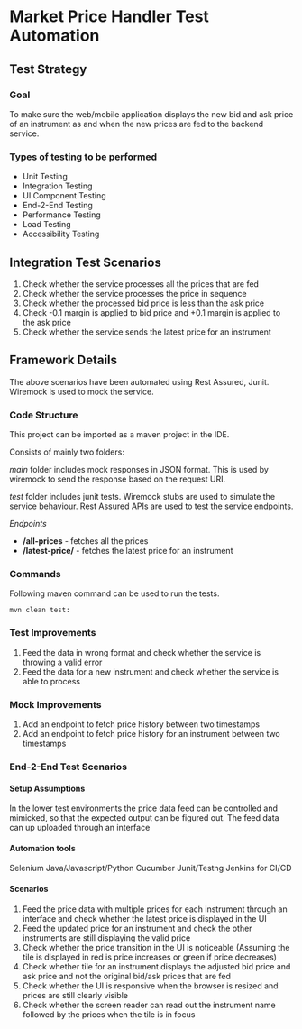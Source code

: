 # Market Price Handler Test Automation
## Test Strategy
### Goal
To make sure the web/mobile application displays
the new bid and ask price of an instrument as and when the new prices are fed to the backend service.

### Types of testing to be performed
- Unit Testing
- Integration Testing
- UI Component Testing
- End-2-End Testing
- Performance Testing
- Load Testing
- Accessibility Testing

## Integration Test Scenarios
1. Check whether the service processes all the prices that are fed
2. Check whether the service processes the price in sequence
3. Check whether the processed bid price is less than the ask price
4. Check -0.1 margin is applied to bid price and +0.1 margin is applied to the ask price
5. Check whether the service sends the latest price for an instrument

## Framework Details

The above scenarios have been automated using Rest Assured, Junit. Wiremock is used to mock the service.

### Code Structure

This project can be imported as a maven project in the IDE.

Consists of mainly two folders:

*main* folder includes mock responses in JSON format. This is used by wiremock to send the response based on the request URI.

*test* folder includes junit tests. Wiremock stubs are used to simulate the service behaviour. 
Rest Assured APIs are used to test the service endpoints.

*Endpoints*
- **/all-prices** - fetches all the prices
- **/latest-price/<instrument-name>** - fetches the latest price for an instrument

### Commands
Following maven command can be used to run the tests.

`mvn clean test:`

### Test Improvements
1. Feed the data in wrong format and check whether the service is throwing a valid error
2. Feed the data for a new instrument and check whether the service is able to process

### Mock Improvements
1. Add an endpoint to fetch price history between two timestamps
2. Add an endpoint to fetch price history for an instrument between two timestamps

### End-2-End Test Scenarios
#### Setup Assumptions
In the lower test environments the price data feed can be controlled and mimicked, 
so that the expected output can be figured out. 
The feed data can up uploaded through an interface

#### Automation tools
Selenium
Java/Javascript/Python
Cucumber
Junit/Testng
Jenkins for CI/CD

#### Scenarios
1. Feed the price data with multiple prices for each instrument through an interface 
   and check whether the latest price is displayed in the UI
2. Feed the updated price for an instrument and check the other instruments are still displaying the valid price
3. Check whether the price transition in the UI is noticeable
   (Assuming the tile is displayed in red is price increases or green if price decreases)
4. Check whether tile for an instrument displays the adjusted bid price and ask price 
   and not the original bid/ask prices that are fed
5. Check whether the UI is responsive when the browser is resized and prices are still clearly visible
6. Check whether the screen reader can read out the instrument name followed by the prices when the tile is in focus
